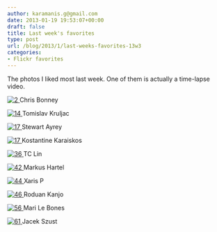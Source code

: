 ```yaml
---
author: karamanis.g@gmail.com
date: 2013-01-19 19:53:07+00:00
draft: false
title: Last week's favorites
type: post
url: /blog/2013/1/last-weeks-favorites-13w3
categories:
- Flickr favorites
---
```


The photos I liked most last week. One of them is actually a time-lapse video.

[![2](http://farm9.staticflickr.com/8472/8386796192_36d79763a3_b.jpg)
](http://www.flickr.com/photos/29769815@N00/8386796192)
Chris Bonney





[![14](http://farm9.staticflickr.com/8051/8377301384_ecd81ca18c_b.jpg)
](http://www.flickr.com/photos/34404268@N07/8377301384)
Tomislav Kruljac





[![17](http://farm9.staticflickr.com/8356/8370722078_e45651fcd0_b.jpg)
](http://www.flickr.com/photos/8025928@N05/8370722078)
Stewart Ayrey





[![17](http://farm9.staticflickr.com/8510/8371967573_cf9209faa4_b.jpg)
](http://www.flickr.com/photos/quassar_flickr/8371967573)
Kostantine Karaiskos





[![36](http://farm9.staticflickr.com/8219/8375906932_6efbdc3e82_b.jpg)
](http://www.flickr.com/photos/30413153@N00/8375906932)
TC Lin





[![42](http://farm9.staticflickr.com/8351/8378386411_cee593d459_b.jpg)
](http://www.flickr.com/photos/77314462@N00/8378386411)
Markus Hartel





[![44](http://farm9.staticflickr.com/8509/8380156888_e940380039_b.jpg)
](http://www.flickr.com/photos/49280796@N04/8380156888)
Xaris P





[![46](http://farm9.staticflickr.com/8463/8379476231_e58bd3dca6_b.jpg)
](http://www.flickr.com/photos/63399369@N08/8379476231)
Roduan Kanjo





[![56](http://farm9.staticflickr.com/8078/8264340550_a0f2decd8e_b.jpg)
](http://www.flickr.com/photos/45346754@N07/8264340550)
Mari Le Bones





[![61](http://farm8.staticflickr.com/7266/6993161646_392bf36aeb_b.jpg)
](http://www.flickr.com/photos/48157723@N08/6993161646)
Jacek Szust
